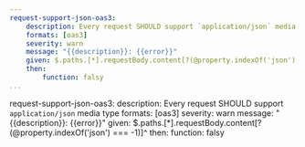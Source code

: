 ```yaml
---
request-support-json-oas3:
    description: Every request SHOULD support `application/json` media type
    formats: [oas3]
    severity: warn
    message: "{{description}}: {{error}}"
    given: $.paths.[*].requestBody.content[?(@property.indexOf('json') === -1)]^
    then:
        function: falsy
...
```

request-support-json-oas3:
    description: Every request SHOULD support `application/json` media type
    formats: [oas3]
    severity: warn
    message: "{{description}}: {{error}}"
    given: $.paths.[*].requestBody.content[?(@property.indexOf('json') === -1)]^
    then:
        function: falsy